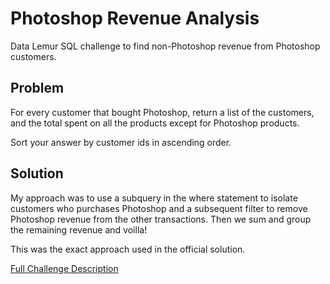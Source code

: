 # Photoshop Revenue Analysis

Data Lemur SQL challenge to find non-Photoshop revenue from Photoshop customers.

## Problem

For every customer that bought Photoshop, return a list of the customers, and the total spent on all the products except for Photoshop products.

Sort your answer by customer ids in ascending order.

## Solution

My approach was to use a subquery in the where statement to isolate customers who purchases Photoshop and a subsequent filter to remove Photoshop revenue from the other transactions. Then we sum and group the remaining revenue and voilla!

This was the exact approach used in the official solution.

[Full Challenge Description](https://datalemur.com/questions/photoshop-revenue-analysis)